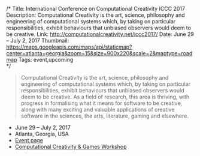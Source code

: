 /*
Title: International Conference on Computational Creativity ICCC 2017
Description: Computational Creativity is the art, science, philosophy and engineering of computational systems which, by taking on particular responsibilities, exhibit behaviours that unbiased observers would deem to be creative.
Link: http://computationalcreativity.net/iccc2017/
Date: June 29 – July 2, 2017
Thumbnail: https://maps.googleapis.com/maps/api/staticmap?center=atlanta+georgia&zoom=15&size=900x220&scale=2&maptype=roadmap
Tags: event,upcoming  
*/



> Computational Creativity is the art, science, philosophy and engineering of computational systems which, by taking on particular responsibilities, exhibit behaviours that unbiased observers would deem to be creative. As a field of research, this area is thriving, with progress in formalising what it means for software to be creative, along with many exciting and valuable applications of creative software in the sciences, the arts, literature, gaming and elsewhere.


- June 29 – July 2, 2017
- Atlanta, Georgia, USA
- [Event page](http://computationalcreativity.net/iccc2017/)
- [Computational Creativity & Games Workshop](http://www.ccgworkshop.org/)
